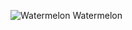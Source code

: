 ![Watermelon](https://raw.githubusercontent.com/hosenur/watermelon/main/public/spider.png) Watermelon